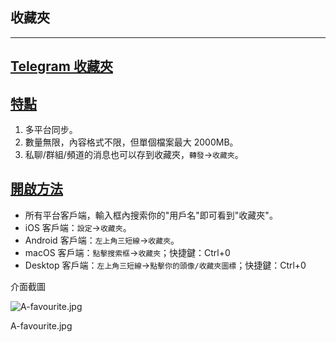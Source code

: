 ## 收藏夾

---

## [Telegram 收藏夾](#telegram收藏夾)

## [特點](#特點)

1.  多平台同步。
2.  數量無限，內容格式不限，但單個檔案最大 2000MB。
3.  私聊/群組/頻道的消息也可以存到收藏夾，`轉發`->`收藏夾`。

## [開啟方法](#開啟方法)

- 所有平台客戶端，輸入框內搜索你的"用戶名"即可看到"收藏夾"。
- iOS 客戶端：`設定`->`收藏夾`。
- Android 客戶端：`左上角三短線`->`收藏夾`。
- macOS 客戶端：`點擊搜索框`->`收藏夾`；快捷鍵：Ctrl+0
- Desktop 客戶端：`左上角三短線`->`點擊你的頭像/收藏夾圖標`；快捷鍵：Ctrl+0

介面截圖

![A-favourite.jpg](https://cdn.jsdelivr.net/gh/tgwiki/images/A/favourite.jpg)

A-favourite.jpg